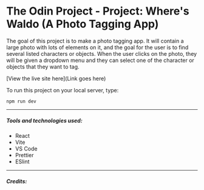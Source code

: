 # The Odin Project - Project: Where's Waldo (A Photo Tagging App)

The goal of this project is to make a photo tagging app. It will contain a large photo with lots of elements on it, and the goal for the user is to find several listed characters or objects. When the user clicks on the photo, they will be given a dropdown menu and they can select one of the character or objects that they want to tag.

[View the live site here](Link goes here)

To run this project on your local server, type:

```
npm run dev
```

<hr>

##### Tools and technologies used:

-   React
-   Vite
-   VS Code
-   Prettier
-   ESlint

<hr>

##### Credits:

